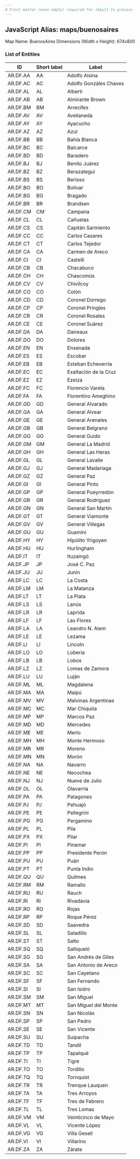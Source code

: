 ```yaml
---
# Front matter (even empty) required for Jekyll to process
---
```


## JavaScript Alias: maps/buenosaires

Map Name: BuenosAires
Dimensions (Width x Height): 674x800

### List of Entities

| ID     | Short label | Label                  |
| ------ | ----------- | ---------------------- |
AR.DF.AA | AA          | Adolfo Alsina       
AR.DF.AC | AC          | Adolfo Gonzáles Chaves
AR.DF.AL | AL          | Alberti                
AR.DF.AB | AB          | Almirante Brown        
AR.DF.BM | BM          | Arrecifes              
AR.DF.AV | AV          | Avellaneda             
AR.DF.AY | AY          | Ayacucho               
AR.DF.AZ | AZ          | Azul                   
AR.DF.BB | BB          | Bahía Blanca           
AR.DF.BC | BC          | Balcarce               
AR.DF.BD | BD          | Baradero               
AR.DF.BJ | BJ          | Benito Juárez          
AR.DF.BZ | BZ          | Berazategui            
AR.DF.BS | BS          | Berisso                
AR.DF.BO | BO          | Bolívar                
AR.DF.BG | BG          | Bragado                
AR.DF.BR | BR          | Brandsen               
AR.DF.CM | CM          | Campana                
AR.DF.CL | CL          | Cañuelas               
AR.DF.CS | CS          | Capitán Sarmiento      
AR.DF.CC | CC          | Carlos Casares         
AR.DF.CT | CT          | Carlos Tejedor         
AR.DF.CA | CA          | Carmen de Areco        
AR.DF.CI | CI          | Castelli               
AR.DF.CB | CB          | Chacabuco              
AR.DF.CH | CH          | Chascomús              
AR.DF.CV | CV          | Chivilcoy              
AR.DF.CO | CO          | Colón                  
AR.DF.CD | CD          | Coronel Dorrego        
AR.DF.CP | CP          | Coronel Pringles       
AR.DF.CR | CR          | Coronel Rosales        
AR.DF.CE | CE          | Coronel Suárez         
AR.DF.DA | DA          | Daireaux               
AR.DF.DO | DO          | Dolores                
AR.DF.EN | EN          | Ensenada               
AR.DF.ES | ES          | Escobar                
AR.DF.EB | EB          | Esteban Echeverría     
AR.DF.EC | EC          | Exaltación de la Cruz  
AR.DF.EZ | EZ          | Ezeiza                 
AR.DF.FC | FC          | Florencio Varela       
AR.DF.FA | FA          | Florentino Ameghino    
AR.DF.GD | GD          | General Alvarado       
AR.DF.GA | GA          | General Alvear         
AR.DF.GE | GE          | General Arenales       
AR.DF.GB | GB          | General Belgrano       
AR.DF.GG | GG          | General Guido          
AR.DF.GM | GM          | General La Madrid      
AR.DF.GH | GH          | General Las Heras      
AR.DF.GL | GL          | General Lavalle        
AR.DF.GJ | GJ          | General Madariaga      
AR.DF.GZ | GZ          | General Paz            
AR.DF.GI | GI          | General Pinto          
AR.DF.GP | GP          | General Pueyrredón     
AR.DF.GR | GR          | General Rodríguez      
AR.DF.GN | GN          | General San Martín     
AR.DF.GT | GT          | General Viamonte       
AR.DF.GV | GV          | General Villegas       
AR.DF.GU | GU          | Guaminí                
AR.DF.HY | HY          | Hipólito Yrigoyen      
AR.DF.HU | HU          | Hurlingham             
AR.DF.IT | IT          | Ituzaingó              
AR.DF.JP | JP          | José C. Paz            
AR.DF.JU | JU          | Junín                  
AR.DF.LC | LC          | La Costa               
AR.DF.LM | LM          | La Matanza             
AR.DF.LT | LT          | La Plata               
AR.DF.LS | LS          | Lanús                  
AR.DF.LR | LR          | Laprida                
AR.DF.LF | LF          | Las Flores             
AR.DF.LA | LA          | Leandro N. Alem        
AR.DF.LE | LE          | Lezama                 
AR.DF.LI | LI          | Lincoln                
AR.DF.LO | LO          | Lobería                
AR.DF.LB | LB          | Lobos                  
AR.DF.LZ | LZ          | Lomas de Zamora        
AR.DF.LU | LU          | Luján                  
AR.DF.ML | ML          | Magdalena              
AR.DF.MA | MA          | Maipú                  
AR.DF.MV | MV          | Malvinas Argentinas    
AR.DF.MC | MC          | Mar Chiquita           
AR.DF.MP | MP          | Marcos Paz             
AR.DF.MD | MD          | Mercedes               
AR.DF.ME | ME          | Merlo                  
AR.DF.MH | MH          | Monte Hermoso          
AR.DF.MR | MR          | Moreno                 
AR.DF.MN | MN          | Morón                  
AR.DF.NA | NA          | Navarro                
AR.DF.NE | NE          | Necochea               
AR.DF.NJ | NJ          | Nueve de Julio         
AR.DF.OL | OL          | Olavarría              
AR.DF.PA | PA          | Patagones              
AR.DF.PJ | PJ          | Pehuajó                
AR.DF.PE | PE          | Pellegrini             
AR.DF.PG | PG          | Pergamino              
AR.DF.PL | PL          | Pila                   
AR.DF.PX | PX          | Pilar                  
AR.DF.PI | PI          | Pinamar                
AR.DF.PP | PP          | Presidente Perón       
AR.DF.PU | PU          | Puán                   
AR.DF.PT | PT          | Punta Indio            
AR.DF.QU | QU          | Quilmes                
AR.DF.RM | RM          | Ramallo                
AR.DF.RU | RU          | Rauch                  
AR.DF.RI | RI          | Rivadavia              
AR.DF.RO | RO          | Rojas                  
AR.DF.RP | RP          | Roque Pérez            
AR.DF.SD | SD          | Saavedra               
AR.DF.SL | SL          | Saladillo              
AR.DF.ST | ST          | Salto                  
AR.DF.SQ | SQ          | Salliqueló             
AR.DF.SG | SG          | San Andrés de Giles    
AR.DF.SA | SA          | San Antonio de Areco   
AR.DF.SC | SC          | San Cayetano           
AR.DF.SF | SF          | San Fernando           
AR.DF.SI | SI          | San Isidro             
AR.DF.SM | SM          | San Miguel             
AR.DF.MT | MT          | San Miguel del Monte     
AR.DF.SN | SN          | San Nicolás            
AR.DF.SP | SP          | San Pedro              
AR.DF.SE | SE          | San Vicente            
AR.DF.SU | SU          | Suipacha               
AR.DF.TD | TD          | Tandil                 
AR.DF.TP | TP          | Tapalqué               
AR.DF.TI | TI          | Tigre                  
AR.DF.TO | TO          | Tordillo               
AR.DF.TQ | TQ          | Tornquist              
AR.DF.TR | TR          | Trenque Lauquen        
AR.DF.TA | TA          | Tres Arroyos           
AR.DF.TF | TF          | Tres de Febrero        
AR.DF.TL | TL          | Tres Lomas             
AR.DF.VM | VM          | Veinticinco de Mayo    
AR.DF.VL | VL          | Vicente López          
AR.DF.VG | VG          | Villa Gesell           
AR.DF.VI | VI          | Villarino              
AR.DF.ZA | ZA          | Zárate                 
